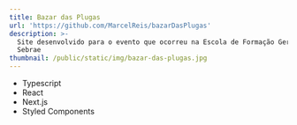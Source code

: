 ```yaml
---
title: Bazar das Plugas
url: 'https://github.com/MarcelReis/bazarDasPlugas'
description: >-
  Site desenvolvido para o evento que ocorreu na Escola de Formação Gerencial do
  Sebrae 
thumbnail: /public/static/img/bazar-das-plugas.jpg
---
```

* Typescript 
* React
* Next.js
* Styled Components
